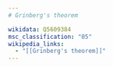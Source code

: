 ```yaml
---
# Grinberg's theorem

wikidata: Q5609384
msc_classification: "05"
wikipedia_links:
  - "[[Grinberg's theorem]]"
---
```

